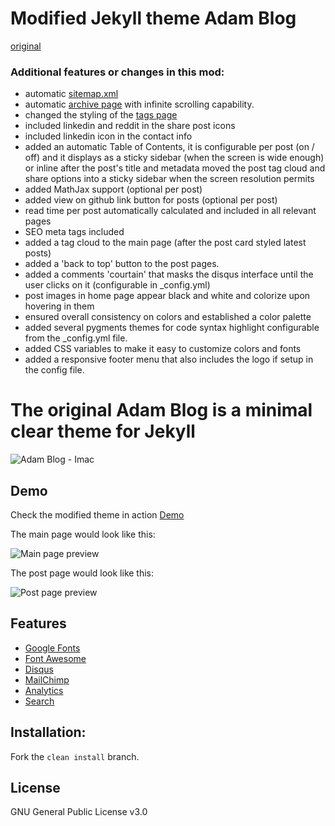 # Modified Jekyll theme Adam Blog
[original](https://github.com/artemsheludko/adam-blog)

### Additional features or changes in this mod:
- automatic [sitemap.xml](http://the-mvm.github.io/sitemap.xml)
- automatic [archive page](http://the-mvm.github.io/archive/) with infinite scrolling capability.
- changed the styling of the [tags page](http://the-mvm.github.io/tags/)
- included linkedin and reddit in the share post icons
- included linkedin icon in the contact info
- added an automatic Table of Contents, it is configurable per post (on / off) and it displays as a sticky sidebar (when the screen is wide enough) or inline after the post's title and metadata
  moved the post tag cloud and share options into a sticky sidebar when the screen resolution permits
- added MathJax support (optional per post)
- added view on github link button for posts (optional per post)
- read time per post automatically calculated and included in all relevant pages
- SEO meta tags included
- added a tag cloud to the main page (after the post card styled latest posts)
- added a 'back to top' button to the post pages.
- added a comments 'courtain' that masks the disqus interface until the user clicks on it (configurable in _config.yml)
- post images in home page appear black and white and colorize upon hovering in them
- ensured overall consistency on colors and established a color palette
- added several pygments themes for code syntax highlight configurable from the _config.yml file.
- added CSS variables to make it easy to customize colors and fonts
- added a responsive footer menu that also includes the logo if setup in the config file.

# The original Adam Blog is a minimal clear theme for Jekyll

![Adam Blog - Imac](https://github.com/artemsheludko/adam-blog/blob/master/assets/img/adam-blog-imac.jpg?raw=true)

## Demo

Check the modified theme in action [Demo](https://the-mvm.github.io/)

The main page would look like this:

![Main page preview](https://github.com/artemsheludko/adam-blog/blob/master/assets/img/adam-home-page.jpg?raw=true)

The post page would look like this:

![Post page preview](https://github.com/artemsheludko/adam-blog/blob/master/assets/img/adam-post-example.jpg?raw=true)

## Features

- [Google Fonts](https://fonts.google.com/)
- [Font Awesome](http://fontawesome.io/)
- [Disqus](https://disqus.com/)
- [MailChimp](https://mailchimp.com/)
- [Analytics](https://analytics.google.com/analytics/web/)
- [Search](https://github.com/christian-fei/Simple-Jekyll-Search)

## Installation:

Fork the ``clean install`` branch.

## License

GNU General Public License v3.0
